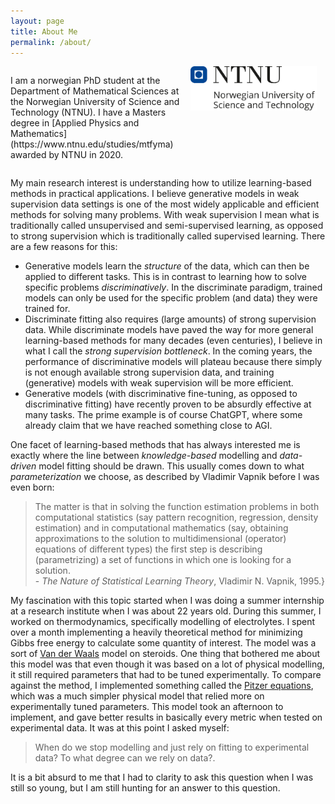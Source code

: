 ```yaml
---
layout: page
title: About Me
permalink: /about/
---
```

<div style="overflow: auto;">
  <img src="/assets/images/ntnu_hoeyde_eng.png" style="float: right; max-width: 40%; margin-right: 1em;">
    <div style="overflow: hidden;">
      <p>I am a norwegian PhD student at the Department of Mathematical Sciences at the Norwegian University of Science and Technology (NTNU). I have a Masters degree in [Applied Physics and Mathematics](https://www.ntnu.edu/studies/mtfyma) awarded by NTNU in 2020.</p>
  </div>
</div>

My main research interest is understanding how to utilize learning-based methods in practical applications. I believe generative models in weak supervision data settings is one of the most widely applicable and efficient methods for solving many problems. With weak supervision I mean what is traditionally called unsupervised and semi-supervised learning, as opposed to strong supervision which is traditionally called supervised learning. There are a few reasons for this:

- Generative models learn the *structure* of the data, which can then be applied to different tasks. This is in contrast to learning how to solve specific problems *discriminatively*. In the discriminate paradigm, trained models can only be used for the specific problem (and data) they were trained for.
- Discriminate fitting also requires (large amounts) of strong supervision data. While discriminate models have paved the way for more general learning-based methods for many decades (even centuries), I believe in what I call the *strong supervision bottleneck*. In the coming years, the performance of discriminative models will plateau because there simply is not enough available strong supervision data, and training (generative) models with weak supervision will be more efficient.
- Generative models (with discriminative fine-tuning, as opposed to discriminative fitting) have recently proven to be absurdly effective at many tasks. The prime example is of course ChatGPT, where some already claim that we have reached something close to AGI.

One facet of learning-based methods that has always interested me is exactly where the line between *knowledge-based* modelling and *data-driven* model fitting should be drawn. This usually comes down to what *parameterization* we choose, as described by Vladimir Vapnik before I was even born:

>The matter is that in solving the function estimation problems in both
computational statistics (say pattern recognition, regression, density estimation) and in computational mathematics (say, obtaining approximations
to the solution to multidimensional (operator) equations of different types)
the first step is describing (parametrizing) a set of functions in which one
is looking for a solution. <br> - *The Nature of Statistical Learning Theory*, Vladimir N. Vapnik, 1995.}

My fascination with this topic started when I was doing a summer internship at a research institute when I was about 22 years old. During this summer, I worked on thermodynamics, specifically modelling of electrolytes. I spent over a month implementing a heavily theoretical method for minimizing Gibbs free energy to calculate some quantity of interest. The model was a sort of [Van der Waals](https://en.wikipedia.org/wiki/Van_der_Waals_equation) model on steroids. One thing that bothered me about this model was that even though it was based on a lot of physical modelling, it still required parameters that had to be tuned experimentally. To compare against the method, I implemented something called the [Pitzer equations](https://en.wikipedia.org/wiki/Pitzer_equations), which was a much simpler physical model that relied more on experimentally tuned parameters. This model took an afternoon to implement, and gave better results in basically every metric when tested on experimental data. It was at this point I asked myself: 

>When do we stop modelling and just rely on fitting to experimental data? To what degree can we rely on data?. 

It is a bit absurd to me that I had to clarity to ask this question when I was still so young, but I am still hunting for an answer to this question.
